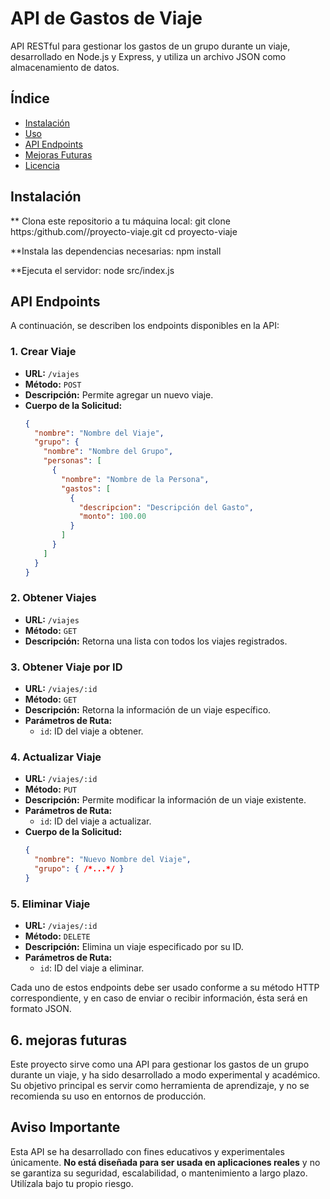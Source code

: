 # API de Gastos de Viaje

API RESTful para gestionar los gastos de un grupo durante un viaje, desarrollado en Node.js y Express, y utiliza un archivo JSON como almacenamiento de datos.

## Índice

- [Instalación](#instalación)
- [Uso](#uso)
- [API Endpoints](#api-endpoints)
- [Mejoras Futuras](#mejoras-futuras)
- [Licencia](#licencia)

## Instalación

** Clona este repositorio a tu máquina local:
   git clone https:/github.com/<tu-usuario>/proyecto-viaje.git
   cd proyecto-viaje

**Instala las dependencias necesarias:
   npm install
   
**Ejecuta el servidor:
  node src/index.js

  ## API Endpoints

A continuación, se describen los endpoints disponibles en la API:

### 1. Crear Viaje
   - **URL:** `/viajes`
   - **Método:** `POST`
   - **Descripción:** Permite agregar un nuevo viaje.
   - **Cuerpo de la Solicitud:**
     ```json
     {
       "nombre": "Nombre del Viaje",
       "grupo": {
         "nombre": "Nombre del Grupo",
         "personas": [
           {
             "nombre": "Nombre de la Persona",
             "gastos": [
               {
                 "descripcion": "Descripción del Gasto",
                 "monto": 100.00
               }
             ]
           }
         ]
       }
     }
     ```

### 2. Obtener Viajes
   - **URL:** `/viajes`
   - **Método:** `GET`
   - **Descripción:** Retorna una lista con todos los viajes registrados.

### 3. Obtener Viaje por ID
   - **URL:** `/viajes/:id`
   - **Método:** `GET`
   - **Descripción:** Retorna la información de un viaje específico.
   - **Parámetros de Ruta:**
     - `id`: ID del viaje a obtener.

### 4. Actualizar Viaje
   - **URL:** `/viajes/:id`
   - **Método:** `PUT`
   - **Descripción:** Permite modificar la información de un viaje existente.
   - **Parámetros de Ruta:**
     - `id`: ID del viaje a actualizar.
   - **Cuerpo de la Solicitud:**
     ```json
     {
       "nombre": "Nuevo Nombre del Viaje",
       "grupo": { /*...*/ }
     }
     ```

### 5. Eliminar Viaje
   - **URL:** `/viajes/:id`
   - **Método:** `DELETE`
   - **Descripción:** Elimina un viaje especificado por su ID.
   - **Parámetros de Ruta:**
     - `id`: ID del viaje a eliminar.

Cada uno de estos endpoints debe ser usado conforme a su método HTTP correspondiente, y en caso de enviar o recibir información, ésta será en formato JSON.

## 6. mejoras futuras

Este proyecto sirve como una API para gestionar los gastos de un grupo durante un viaje, y ha sido desarrollado a modo experimental y académico. Su objetivo principal es servir como herramienta de aprendizaje, y no se recomienda su uso en entornos de producción.

## Aviso Importante
Esta API se ha desarrollado con fines educativos y experimentales únicamente. **No está diseñada para ser usada en aplicaciones reales** y no se garantiza su seguridad, escalabilidad, o mantenimiento a largo plazo. Utilízala bajo tu propio riesgo.


